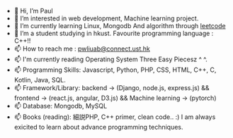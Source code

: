 - 👋 Hi, I’m Paul
- 👀 I’m interested in web development, Machine learning project.
- 🌱 I’m currently learning Linux, Mongodb And algorithm through <a href="https://leetcode.com/DeathNote/">leetcode</a> 
- 💞️ I’m a student studying in hkust. Favourite programming language : C++!!
- 📫 How to reach me : pwliuab@connect.ust.hk
- 📫 I'm currently reading Operating System Three Easy Piecesz ^ ^.
- 📫 Programming Skills: Javascript, Python, PHP, CSS, HTML, C++, C, Kotlin, Java, SQL.
- 📫 Framework/Library: backend -> (Django, node.js, express.js) && frontend -> (react.js, angular, D3.js) && Machine learning -> (pytorch)
- 📫 Database: Mongodb, MySQL
- 📫 Books (reading): 細説PHP, C++ primer, clean code.. :) I am always exicited to learn about advance programming techniques.

<!---
pwliuab/pwliuab is a ✨ special ✨ repository because its `README.md` (this file) appears on your GitHub profile.
You can click the Preview link to take a look at your changes.
--->
